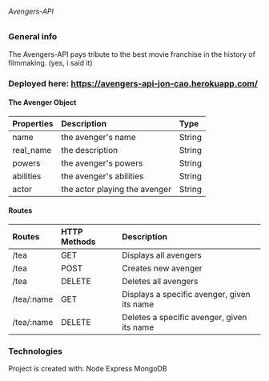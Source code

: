 ###### Avengers-API

### General info
The Avengers-API pays tribute to the best movie franchise in the history of filmmaking. (yes, i said it)

### Deployed here: https://avengers-api-jon-cao.herokuapp.com/

#### The Avenger Object
| Properties | Description | Type  |
|:----------- |:---------------|:--------|
|name| the avenger's name | String|
|real_name| the description | String |
|powers|the avenger's powers  |String |
|abilities|the avenger's abilities | String|
|actor|the actor playing the avenger | String |


#### Routes 
| Routes | HTTP Methods| Description
|:------- |:---------------|:--------------
| /tea      | GET                  | Displays all avengers
| /tea      | POST               | Creates new avenger
| /tea      | DELETE            | Deletes all avengers
|/tea/:name| GET     | Displays a specific avenger, given its name
|/tea/:name| DELETE | Deletes a specific avenger, given its name

### Technologies
Project is created with:
Node
Express
MongoDB
